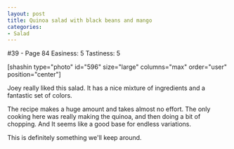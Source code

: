 ```yaml
---
layout: post
title: Quinoa salad with black beans and mango
categories:
- Salad
---
```


#39 - Page 84
Easiness: 5
Tastiness: 5

[shashin type="photo" id="596" size="large" columns="max" order="user" position="center"]

Joey really liked this salad. It has a nice mixture of ingredients and a fantastic set of colors.

The recipe makes a huge amount and takes almost no effort. The only cooking here was really making the quinoa, and then doing a bit of chopping. And It seems like a good base for endless variations.  

This is definitely something we'll keep around.
